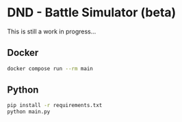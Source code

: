 # DND - Battle Simulator (beta)

This is still a work in progress...

## Docker

```bash
docker compose run --rm main
```
## Python

```bash
pip install -r requirements.txt
python main.py
```
